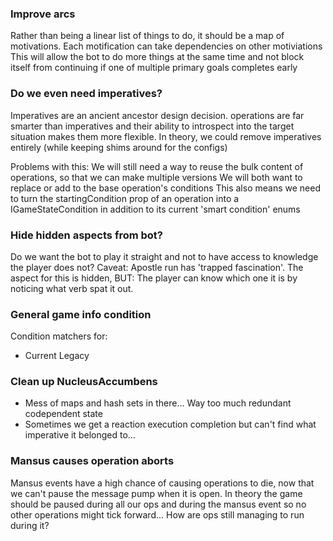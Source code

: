 ### Improve arcs

Rather than being a linear list of things to do, it should be a map of motivations.
Each motification can take dependencies on other motiviations
This will allow the bot to do more things at the same time and not block itself from continuing if
one of multiple primary goals completes early

### Do we even need imperatives?

Imperatives are an ancient ancestor design decision. operations are far smarter than imperatives
and their ability to introspect into the target situation makes them more flexible.
In theory, we could remove imperatives entirely (while keeping shims around for the configs)

Problems with this:
We will still need a way to reuse the bulk content of operations, so that we can make multiple versions
We will both want to replace or add to the base operation's conditions
This also means we need to turn the startingCondition prop of an operation into a IGameStateCondition
in addition to its current 'smart condition' enums

### Hide hidden aspects from bot?

Do we want the bot to play it straight and not to have access to knowledge the player does not?
Caveat: Apostle run has 'trapped fascination'. The aspect for this is hidden, BUT: The player can know which one it is by noticing what verb spat it out.

### General game info condition

Condition matchers for:

- Current Legacy

### Clean up NucleusAccumbens

- Mess of maps and hash sets in there... Way too much redundant codependent state
- Sometimes we get a reaction execution completion but can't find what imperative it belonged to...

### Mansus causes operation aborts

Mansus events have a high chance of causing operations to die, now that we can't pause the message pump when it is open.
In theory the game should be paused during all our ops and during the mansus event so no other operations might tick forward... How are ops still managing to run during it?
